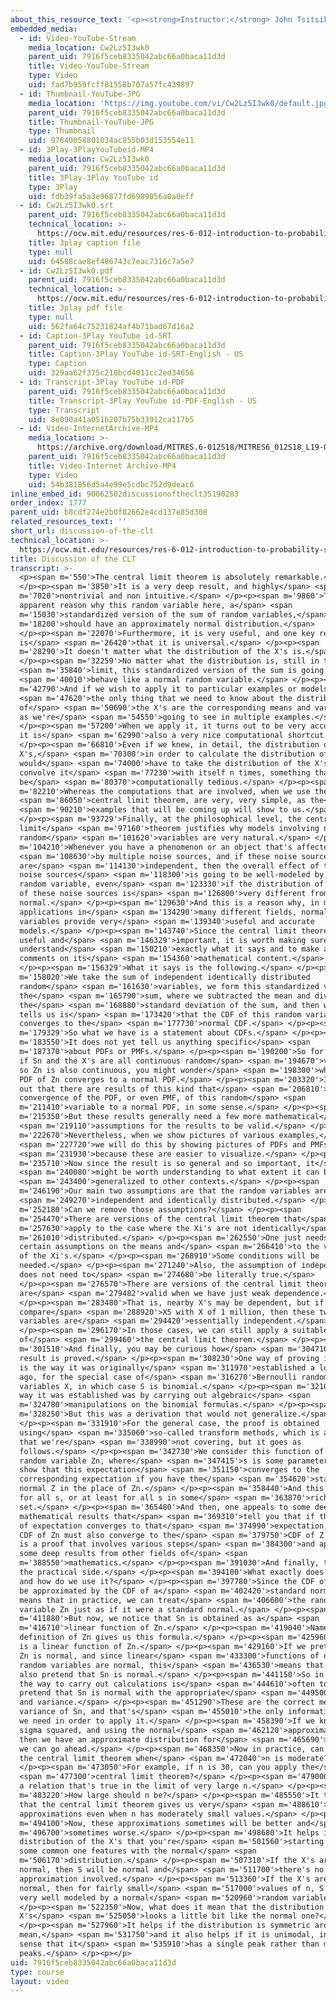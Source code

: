 ```yaml
---
about_this_resource_text: '<p><strong>Instructor:</strong> John Tsitsiklis</p>'
embedded_media:
  - id: Video-YouTube-Stream
    media_location: Cw2Lz5I3wk0
    parent_uid: 7916f5ceb8335042abc66a0baca11d3d
    title: Video-YouTube-Stream
    type: Video
    uid: fad7b959fcff81558b707a57fc439897
  - id: Thumbnail-YouTube-JPG
    media_location: 'https://img.youtube.com/vi/Cw2Lz5I3wk0/default.jpg'
    parent_uid: 7916f5ceb8335042abc66a0baca11d3d
    title: Thumbnail-YouTube-JPG
    type: Thumbnail
    uid: 97640058801034ac855b03d153554e11
  - id: 3Play-3PlayYouTubeid-MP4
    media_location: Cw2Lz5I3wk0
    parent_uid: 7916f5ceb8335042abc66a0baca11d3d
    title: 3Play-3Play YouTube id
    type: 3Play
    uid: fdb39fa5a3e96877fd6989056a0a0eff
  - id: Cw2Lz5I3wk0.srt
    parent_uid: 7916f5ceb8335042abc66a0baca11d3d
    technical_location: >-
      https://ocw.mit.edu/resources/res-6-012-introduction-to-probability-spring-2018/part-ii-inference-limit-theorems/discussion-of-the-clt/Cw2Lz5I3wk0.srt
    title: 3play caption file
    type: null
    uid: 64588cae8ef486743c7eac7316c7a5e7
  - id: Cw2Lz5I3wk0.pdf
    parent_uid: 7916f5ceb8335042abc66a0baca11d3d
    technical_location: >-
      https://ocw.mit.edu/resources/res-6-012-introduction-to-probability-spring-2018/part-ii-inference-limit-theorems/discussion-of-the-clt/Cw2Lz5I3wk0.pdf
    title: 3play pdf file
    type: null
    uid: 562fa64c75231824af4b71bad67d16a2
  - id: Caption-3Play YouTube id-SRT
    parent_uid: 7916f5ceb8335042abc66a0baca11d3d
    title: Caption-3Play YouTube id-SRT-English - US
    type: Caption
    uid: 329aa62f375c210bcd4011cc2ed34656
  - id: Transcript-3Play YouTube id-PDF
    parent_uid: 7916f5ceb8335042abc66a0baca11d3d
    title: Transcript-3Play YouTube id-PDF-English - US
    type: Transcript
    uid: 8e090a41a051b207b75b33912ca117b5
  - id: Video-InternetArchive-MP4
    media_location: >-
      https://archive.org/download/MITRES.6-012S18/MITRES6_012S18_L19-03_300k.mp4
    parent_uid: 7916f5ceb8335042abc66a0baca11d3d
    title: Video-Internet Archive-MP4
    type: Video
    uid: 54b381856d5a4e99e5cdbc752d9deac6
inline_embed_id: 90062502discussionoftheclt35190283
order_index: 1777
parent_uid: b8cdf274e2b0f82662e4cd137e85d308
related_resources_text: ''
short_url: discussion-of-the-clt
technical_location: >-
  https://ocw.mit.edu/resources/res-6-012-introduction-to-probability-spring-2018/part-ii-inference-limit-theorems/discussion-of-the-clt
title: Discussion of the CLT
transcript: >-
  <p><span m='550'>The central limit theorem is absolutely remarkable.</span>
  </p><p><span m='3850'>It is a very deep result, and highly</span> <span
  m='7020'>nontrivial and non intuitive.</span> </p><p><span m='9860'>There's no
  apparent reason why this random variable here, a</span> <span
  m='15030'>standardized version of the sum of random variables,</span> <span
  m='18200'>should have an approximately normal distribution.</span>
  </p><p><span m='22070'>Furthermore, it is very useful, and one key reason
  is</span> <span m='26420'>that it is universal.</span> </p><p><span
  m='28290'>It doesn't matter what the distribution of the X's is.</span>
  </p><p><span m='32259'>No matter what the distribution is, still in the</span>
  <span m='35840'>limit, this standardized version of the sum is going to</span>
  <span m='40010'>behave like a normal random variable.</span> </p><p><span
  m='42790'>And if we wish to apply it to particular examples or models,</span>
  <span m='47620'>the only thing that we need to know about the distribution
  of</span> <span m='50690'>the X's are the corresponding means and variances,
  as we're</span> <span m='54550'>going to see in multiple examples.</span>
  </p><p><span m='57200'>When we apply it, it turns out to be very accurate, and
  it is</span> <span m='62990'>also a very nice computational shortcut.</span>
  </p><p><span m='66810'>Even if we knew, in detail, the distribution of the
  X's,</span> <span m='70300'>in order to calculate the distribution of Sn, we
  would</span> <span m='74000'>have to take the distribution of the X's and
  convolve it</span> <span m='77230'>with itself n times, something that can
  be</span> <span m='80370'>computationally tedious.</span> </p><p><span
  m='82210'>Whereas the computations that are involved, when we use the</span>
  <span m='86050'>central limit theorem, are very, very simple, as the</span>
  <span m='90210'>examples that will be coming up will show to us.</span>
  </p><p><span m='93729'>Finally, at the philosophical level, the central
  limit</span> <span m='97160'>theorem justifies why models involving normal
  random</span> <span m='101620'>variables are very natural.</span> </p><p><span
  m='104210'>Whenever you have a phenomenon or an object that's affected</span>
  <span m='108630'>by multiple noise sources, and if these noise sources
  are</span> <span m='114130'>independent, then the overall effect of those
  noise sources</span> <span m='118300'>is going to be well-modeled by a normal
  random variable, even</span> <span m='123330'>if the distribution of each one
  of these noise sources is</span> <span m='126800'>very different from being
  normal.</span> </p><p><span m='129630'>And this is a reason why, in many, many
  applications in</span> <span m='134290'>many different fields, normal random
  variables provide very</span> <span m='139340'>useful and accurate
  models.</span> </p><p><span m='143740'>Since the central limit theorem is so
  useful and</span> <span m='146329'>important, it is worth making sure that we
  understand</span> <span m='150210'>exactly what it says and to make a few
  comments on its</span> <span m='154360'>mathematical content.</span>
  </p><p><span m='156329'>What it says is the following.</span> </p><p><span
  m='158020'>We take the sum of independent identically distributed
  random</span> <span m='161630'>variables, we form this standardized version of
  the</span> <span m='165790'>sum, where we subtracted the mean and divide by
  the</span> <span m='168880'>standard deviation of the sum, and then what it
  tells us is</span> <span m='173420'>that the CDF of this random variable, Zn,
  converges to the</span> <span m='177730'>normal CDF.</span> </p><p><span
  m='179329'>So what we have is a statement about CDFs.</span> </p><p><span
  m='183550'>It does not yet tell us anything specific</span> <span
  m='187370'>about PDFs or PMFs.</span> </p><p><span m='190200'>So for example,
  if Sn and the X's are all continuous random</span> <span m='194670'>variable,
  so Zn is also continuous, you might wonder</span> <span m='198300'>whether the
  PDF of Zn converges to a normal PDF.</span> </p><p><span m='203320'>It turns
  out that there are results of this kind that</span> <span m='206810'>assert
  convergence of the PDF, or even PMF, of this random</span> <span
  m='211410'>variable to a normal PDF, in some sense.</span> </p><p><span
  m='215350'>But these results generally need a few more mathematical</span>
  <span m='219110'>assumptions for the results to be valid.</span> </p><p><span
  m='222670'>Nevertheless, when we show pictures of various examples,</span>
  <span m='227720'>we will do this by showing pictures of PDFs and PMFs</span>
  <span m='231930'>because these are easier to visualize.</span> </p><p><span
  m='235710'>Now since the result is so general and so important, it</span>
  <span m='240080'>might be worth understanding to what extent it can be</span>
  <span m='243400'>generalized to other contexts.</span> </p><p><span
  m='246190'>Our main two assumptions are that the random variables are</span>
  <span m='249270'>independent and identically distributed.</span> </p><p><span
  m='252180'>Can we remove those assumptions?</span> </p><p><span
  m='254470'>There are versions of the central limit theorem that</span> <span
  m='257630'>apply to the case where the Xi's are not identically</span> <span
  m='261010'>distributed.</span> </p><p><span m='262550'>One just needs to make
  certain assumptions on the means and</span> <span m='266410'>to the variances
  of the Xi's.</span> </p><p><span m='268910'>Some conditions will be
  needed.</span> </p><p><span m='271240'>Also, the assumption of independence
  does not need to</span> <span m='274680'>be literally true.</span>
  </p><p><span m='276570'>There are versions of the central limit theorem that
  are</span> <span m='279482'>valid when we have just weak dependence.</span>
  </p><p><span m='283480'>That is, nearby X's may be dependent, but if you
  compare</span> <span m='288920'>X5 with X of 1 million, then these two random
  variables are</span> <span m='294420'>essentially independent.</span>
  </p><p><span m='296170'>In those cases, we can still apply a suitable version
  of</span> <span m='299460'>the central limit theorem.</span> </p><p><span
  m='301510'>And finally, you may be curious how</span> <span m='304710'>this
  result is proved.</span> </p><p><span m='308230'>One way of proving it, which
  is the way it was originally</span> <span m='311970'>established a long time
  ago, for the special case of</span> <span m='316270'>Bernoulli random
  variables X, in which case S is binomial.</span> </p><p><span m='321080'>The
  way it was established was by carrying out algebraic</span> <span
  m='324780'>manipulations on the binomial formulas.</span> </p><p><span
  m='328250'>But this was a derivation that would not generalize.</span>
  </p><p><span m='331910'>For the general case, the proof is obtained
  using</span> <span m='335060'>so-called transform methods, which is a topic
  that we're</span> <span m='338990'>not covering, but it goes as
  follows.</span> </p><p><span m='342730'>We consider this function of the
  random variable Zn, where</span> <span m='347415'>s is some parameter, and we
  show that this expectation</span> <span m='351150'>converges to the
  corresponding expectation if you have the</span> <span m='354620'>standard
  normal Z in the place of Zn.</span> </p><p><span m='358440'>And this is true
  for all s, or at least for all s in some</span> <span m='363870'>rich enough
  set.</span> </p><p><span m='365480'>And then, one appeals to some deep
  mathematical results that</span> <span m='369310'>tell you that if this kind
  of expectation converges to that</span> <span m='374990'>expectation, then the
  CDF of Zn must also converge to the</span> <span m='379750'>CDF of Z. But this
  is a proof that involves various steps</span> <span m='384300'>and appeals to
  some deep results from other fields of</span> <span
  m='388550'>mathematics.</span> </p><p><span m='391030'>And finally, there is
  the practical side.</span> </p><p><span m='394100'>What exactly does it say
  and how do we use it?</span> </p><p><span m='397780'>Since the CDF of Zn can
  be approximated by the CDF of a</span> <span m='402420'>standard normal, this
  means that in practice, we can treat</span> <span m='406600'>the random
  variable Zn just as if it were a standard normal.</span> </p><p><span
  m='411880'>But now, we notice that Sn is obtained as a</span> <span
  m='416710'>linear function of Zn.</span> </p><p><span m='419040'>Namely, the
  definition of Zn gives us this formula.</span> </p><p><span m='425960'>So, Sn
  is a linear function of Zn.</span> </p><p><span m='429160'>If we pretend that
  Zn is normal, and since linear</span> <span m='433300'>functions of normal
  random variables are normal, this</span> <span m='436530'>means that we will
  also pretend that Sn is normal.</span> </p><p><span m='441150'>So in practice,
  the way to carry out calculations is</span> <span m='444610'>often to just
  pretend that Sn is normal with the appropriate</span> <span m='449500'>mean
  and variance.</span> </p><p><span m='451290'>These are the correct means and
  variance of Sn, and that's</span> <span m='455010'>the only information that
  we need in order to apply it.</span> </p><p><span m='458390'>If we know mu and
  sigma squared, and using the normal</span> <span m='462120'>approximation,
  then we have an approximate distribution for</span> <span m='465690'>Sn, and
  we can go ahead.</span> </p><p><span m='468350'>Now in practice, can we use
  the central limit theorem when</span> <span m='472040'>n is moderate?</span>
  </p><p><span m='473050'>For example, if n is 30, can you apply the</span>
  <span m='477300'>central limit theorem?</span> </p><p><span m='479000'>This is
  a relation that's true in the limit of very large n.</span> </p><p><span
  m='483220'>How large should n be?</span> </p><p><span m='485550'>It turns out
  that the central limit theorem gives us very</span> <span m='488610'>good
  approximations even when n has moderately small values.</span> </p><p><span
  m='494100'>Now, these approximations sometimes will be better and</span> <span
  m='496700'>sometimes worse.</span> </p><p><span m='498680'>It helps if the
  distribution of the X's that you're</span> <span m='501560'>starting with has
  some common one features with the normal</span> <span
  m='506170'>distribution.</span> </p><p><span m='507310'>If the X's are already
  normal, then S will be normal and</span> <span m='511700'>there's no
  approximation involved.</span> </p><p><span m='513360'>If the X's are close to
  normal, then for fairly small</span> <span m='517000'>values of n, S will be
  very well modeled by a normal</span> <span m='520960'>random variable.</span>
  </p><p><span m='522350'>Now, what does it mean that the distribution of the
  X's</span> <span m='525050'>looks a little bit like the normal one?</span>
  </p><p><span m='527960'>It helps if the distribution is symmetric around its
  mean,</span> <span m='531750'>and it also helps if it is unimodal, in the
  sense that it</span> <span m='535910'>has a single peak rather than multiple
  peaks.</span> </p><p></p>
uid: 7916f5ceb8335042abc66a0baca11d3d
type: course
layout: video
---
```

